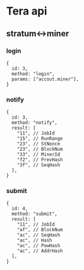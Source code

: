 Tera api
=======
## stratum<->miner
### login
```
{
  id: 3,
  method: "login",
  params: ["accout.miner"],
}
```

### notify
```
{
  id: 3,
  method: "notify",
  result: [
    "11", // JobId
    "15", // RunRange
    "23", // StNonce
    "23", // BlockNum
    "33", // MinerId
    "f2", // PrevHash
    "3f", // SeqHash
  ],
}
```

### submit
```
{
  id: 4,
  method: "submit",
  result: [
    "11", // JobId
    "af", // BlockNum
    "ac", // SeqHash
    "ac", // Hash
    "ac", // PowHash
    "ac", // AddrHash
  ],
}

```
